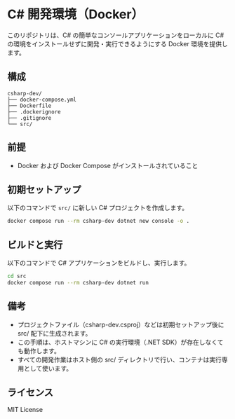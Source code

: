 # C# 開発環境（Docker）

このリポジトリは、C# の簡単なコンソールアプリケーションをローカルに C# の環境をインストールせずに開発・実行できるようにする Docker 環境を提供します。

## 構成

```
csharp-dev/
├── docker-compose.yml
├── Dockerfile
├── .dockerignore
├── .gitignore
└── src/
```

## 前提

- Docker および Docker Compose がインストールされていること

## 初期セットアップ

以下のコマンドで `src/` に新しい C# プロジェクトを作成します。

```bash
docker compose run --rm csharp-dev dotnet new console -o .
```

## ビルドと実行

以下のコマンドで C# アプリケーションをビルドし、実行します。

```bash
cd src
docker compose run --rm csharp-dev dotnet run
```

## 備考

- プロジェクトファイル（csharp-dev.csproj）などは初期セットアップ後に src/ 配下に生成されます。
- この手順は、ホストマシンに C# の実行環境（.NET SDK）が存在しなくても動作します。
- すべての開発作業はホスト側の src/ ディレクトリで行い、コンテナは実行専用として使います。

## ライセンス

MIT License
